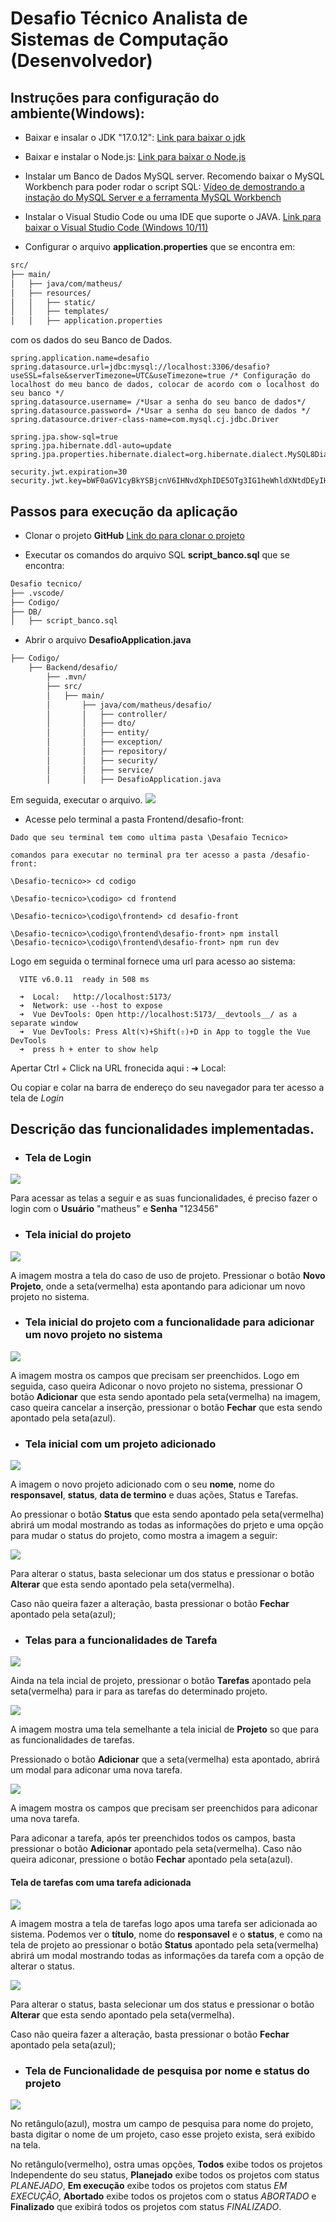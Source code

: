 # Desafio Técnico Analista de Sistemas de Computação (Desenvolvedor)

## Instruções para configuração do ambiente(Windows):

* Baixar e insalar o JDK "17.0.12":  <a href="https://download.oracle.com/java/17/archive/jdk-17.0.12_windows-x64_bin.exe">Link para baixar o jdk</a>

* Baixar e instalar o Node.js: <a href="https://nodejs.org/dist/v22.13.1/node-v22.13.1-x64.msi">Link para baixar o Node.js</a>

* Instalar um Banco de Dados MySQL server. Recomendo baixar o 
MySQL Workbench para poder rodar o script SQL: <a href="https://www.youtube.com/watch?v=IEUgVwjXF0o">Vídeo de demostrando a instação do MySQL Server e a ferramenta MySQL Workbench</a> 

* Instalar o Visual Studio Code ou uma IDE que suporte o JAVA. <a href="https://code.visualstudio.com/docs/?dv=win64user">Link para baixar o Visual Studio Code (Windows 10/11) </a>

* Configurar o arquivo **application.properties** que se encontra em:  
```bash
src/
├── main/
│   ├── java/com/matheus/
│   ├── resources/
│   │   ├── static/
│   │   ├── templates/
│   │   ├── application.properties

```
com os dados do seu Banco de Dados.
```
spring.application.name=desafio
spring.datasource.url=jdbc:mysql://localhost:3306/desafio?useSSL=false&serverTimezone=UTC&useTimezone=true /* Configuração do localhost do meu banco de dados, colocar de acordo com o localhost do seu banco */
spring.datasource.username= /*Usar a senha do seu banco de dados*/
spring.datasource.password= /*Usar a senha do seu banco de dados */
spring.datasource.driver-class-name=com.mysql.cj.jdbc.Driver

spring.jpa.show-sql=true
spring.jpa.hibernate.ddl-auto=update
spring.jpa.properties.hibernate.dialect=org.hibernate.dialect.MySQL8Dialect

security.jwt.expiration=30
security.jwt.key=bWF0aGV1cyBkYSBjcnV6IHNvdXphIDE5OTg3IG1heWhldXNtdDEyIHNvdXphIGNydXo=
```
## Passos para execução da aplicação

* Clonar o projeto **GitHub** <a href="https://github.com/matheusmt12/Desafio-tecnico.git">Link do para clonar o projeto</a>

* Executar os comandos do arquivo SQL **script_banco.sql** que se encontra: 
```bash
Desafio tecnico/
├── .vscode/
├── Codigo/
├── DB/
│   ├── script_banco.sql

```

* Abrir o arquivo **DesafioApplication.java**

```bash
├── Codigo/
    ├── Backend/desafio/
        ├── .mvn/
        ├── src/
        │   ├── main/
        │       ├── java/com/matheus/desafio/
        │       │   ├── controller/
        │       │   ├── dto/
        │       │   ├── entity/
        │       │   ├── exception/
        │       │   ├── repository/
        │       │   ├── security/
        │       │   ├── service/
        │       │   ├── DesafioApplication.java

```
Em seguida, executar o arquivo. 
<img src="./Imagem README/Captura de tela 2025-01-29 015523.png"></img> 

* Acesse pelo terminal a pasta Frontend/desafio-front:
```
Dado que seu terminal tem como ultima pasta \Desafaio Tecnico>

comandos para executar no terminal pra ter acesso a pasta /desafio-front:

\Desafio-tecnico>> cd codigo

\Desafio-tecnico>\codigo> cd frontend

\Desafio-tecnico>\codigo\frontend> cd desafio-front

\Desafio-tecnico>\codigo\frontend\desafio-front> npm install
\Desafio-tecnico>\codigo\frontend\desafio-front> npm run dev
```
Logo em seguida o terminal fornece uma url para acesso ao sistema: 

```
  VITE v6.0.11  ready in 508 ms

  ➜  Local:   http://localhost:5173/
  ➜  Network: use --host to expose
  ➜  Vue DevTools: Open http://localhost:5173/__devtools__/ as a separate window
  ➜  Vue DevTools: Press Alt(⌥)+Shift(⇧)+D in App to toggle the Vue DevTools
  ➜  press h + enter to show help

```
Apertar Ctrl + Click na URL fronecida aqui : ➜ Local: 

Ou copiar e colar na barra de endereço do seu navegador para ter acesso a tela de *Login*

## Descrição das funcionalidades implementadas.

* ### Tela de Login

<img src="./Imagem README/telaLogin.png"></img>

Para acessar as telas a seguir e as suas funcionalidades, é preciso fazer o login com o **Usuário** "matheus" e **Senha** "123456"

* ### Tela inicial do projeto

<img src="./Imagem README/telaInicialProjeto.png">

A imagem mostra a tela do caso de uso de projeto. Pressionar o botão **Novo Projeto**, onde a seta(vermelha) esta apontando para adicionar um novo projeto no sistema.

* ### Tela inicial do projeto com a funcionalidade para adicionar um novo projeto no sistema

<img src="./Imagem README/telaDeNovoProjeto.png"></img>

A imagem mostra os campos que precisam ser preenchidos. Logo em seguida, caso queira Adiconar o novo projeto no sistema, pressionar O botão **Adicionar** que esta sendo apontado pela seta(vermelha) na imagem, caso queira cancelar a inserção, pressionar o botão **Fechar** que esta sendo apontado pela seta(azul).


* ### Tela inicial com um projeto adicionado

<img src="./Imagem README/telaProjetoBotaoStatus.png"></img>

A imagem o novo projeto adicionado com o seu **nome**, nome do **responsavel**, **status**, **data de termino** e duas ações, Status e Tarefas.

Ao pressionar o botão **Status** que esta sendo apontado pela seta(vermelha) abrirá um modal mostrando as todas as informações do prjeto e uma opção para mudar o status do projeto, como mostra a imagem a seguir:

<img src="./Imagem README/telaProjetoAlterar.png"></img>

Para alterar o status, basta selecionar um dos status e pressionar o botão **Alterar** que esta sendo apontado pela seta(vermelha).

Caso não queira fazer a alteração, basta pressionar o botão **Fechar** apontado pela seta(azul);

* ### Telas para a funcionalidades de **Tarefa**

<img src="./Imagem README/telaProjetoTarefa.png"></img>

Ainda na tela incial de projeto, pressionar o botão **Tarefas** apontado pela seta(vermelha) para ir para as tarefas do determinado projeto.

<img src="./Imagem README/telaInicioTarefa.png"></img>

A imagem mostra uma tela semelhante a tela inicial de **Projeto** so que para as funcionalidades de tarefas.

Pressionado o botão **Adicionar** que a seta(vermelha) esta apontado, abrirá um modal para adiconar uma nova tarefa.

<img src="./Imagem README/telamodalTarefa.png"></img>

A imagem mostra os campos que precisam ser preenchidos para adiconar uma nova tarefa.

Para adiconar a tarefa, após ter preenchidos todos os campos, basta pressionar o botão **Adicionar** apontado pela seta(vermelha). Caso não queira adiconar, pressione o botão **Fechar** apontado pela seta(azul).

#### Tela de tarefas com uma tarefa adicionada

<img src="./Imagem README/telaTarefaAdicionada.png"></img>

A imagem mostra a tela de tarefas logo apos uma tarefa ser adicionada ao sistema. Podemos ver o **título**, nome do **responsavel** e o **status**, e como na tela de projeto ao pressionar o botão **Status** apontado pela seta(vermelha) abrirá um modal mostrando todas as informações da tarefa com a opção de alterar o status.

<img src="./Imagem README/telaAlterarStatus.png"></img>

Para alterar o status, basta selecionar um dos status e pressionar o botão **Alterar** que esta sendo apontado pela seta(vermelha).

Caso não queira fazer a alteração, basta pressionar o botão **Fechar** apontado pela seta(azul);

* ### Tela de Funcionalidade de pesquisa por nome e status do projeto

<img src="./Imagem README/telaPesquisa.png"></img>

No retângulo(azul), mostra um campo de pesquisa para nome do projeto, basta digitar o nome de um projeto, caso esse projeto exista, será exibido na tela.

No retângulo(vermelho), ostra umas opções, **Todos** exibe todos os projetos Independente do seu status, **Planejado** exibe todos os projetos com status *PLANEJADO*, **Em execução** exibe todos os projetos com status *EM EXECUÇÃO*, **Abortado** exibe todos os projetos com o status *ABORTADO* e **Finalizado** que exibirá todos os projetos com status *FINALIZADO*.
